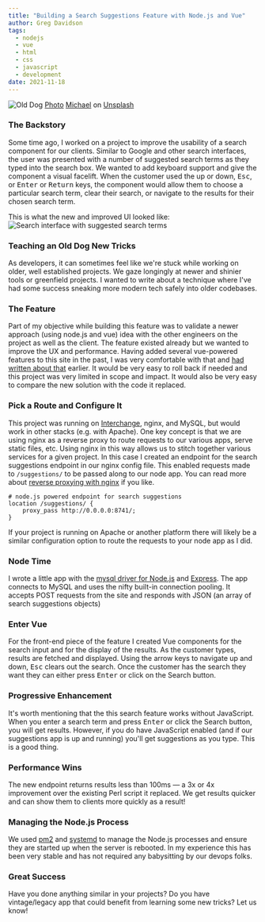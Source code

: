 ```yaml
---
title: "Building a Search Suggestions Feature with Node.js and Vue"
author: Greg Davidson
tags:
  - nodejs
  - vue
  - html
  - css
  - javascript
  - development
date: 2021-11-18
---
```


![Old Dog](/blog/2021/11/search-suggestions-with-node-and-vue/banner.jpg)
[Photo](https://unsplash.com/s/photos/old-dog) [Michael](https://unsplash.com/@michael75) on [Unsplash](https://unsplash.com)

### The Backstory

Some time ago, I worked on a project to improve the usability of a search component for our clients. Similar to Google and other search interfaces, the user was presented with a number of suggested search terms as they typed into the search box. We wanted to add keyboard support and give the component a visual facelift. When the customer used the up or down, <kbd>Esc</kbd>, or <kbd>Enter</kbd> or <kbd>Return</kbd> keys, the component would allow them to choose a particular search term, clear their search, or navigate to the results for their chosen search term.

This is what the new and improved UI looked like:
![Search interface with suggested search terms](/blog/2021/11/search-suggestions-with-node-and-vue/search-suggestions-ui.jpg)

### Teaching an Old Dog New Tricks

As developers, it can sometimes feel like we're stuck while working on older, well established projects. We gaze longingly at newer and shinier tools or greenfield projects. I wanted to write about a technique where I've had some success sneaking more modern tech safely into older codebases.

### The Feature

Part of my objective while building this feature was to validate a newer approach (using node.js and vue) idea with the other engineers on the project as well as the client. The feature existed already but we wanted to improve the UX and performance. Having added several vue-powered features to this site in the past, I was very comfortable with that and [had written about that](https://www.endpoint.com/blog/2017/12/26/enhancing-your-sites-with-vue) earlier. It would be very easy to roll back if needed and this project was very limited in scope and impact. It would also be very easy to compare the new solution with the code it replaced.

### Pick a Route and Configure It

This project was running on [Interchange](https://www.interchangecommerce.org/i/dev), nginx, and MySQL, but would work in other stacks (e.g. with Apache). One key concept is that we are using nginx as a reverse proxy to route requests to our various apps, serve static files, etc. Using nginx in this way allows us to stitch together various services for a given project. In this case I created an endpoint for the search suggestions endpoint in our nginx config file. This enabled requests made to `/suggestions/` to be passed along to our node app. You can read more about [reverse proxying with nginx](https://docs.nginx.com/nginx/admin-guide/web-server/reverse-proxy/) if you like.

```nginx
# node.js powered endpoint for search suggestions
location /suggestions/ {
    proxy_pass http://0.0.0.0:8741/;
}
```

If your project is running on Apache or another platform there will likely be a similar configuration option to route the requests to your node app as I did.

### Node Time

I wrote a little app with the [mysql driver for Node.js](https://www.npmjs.com/package/mysql) and [Express](https://expressjs.com/). The app connects to MySQL and uses the nifty built-in connection pooling. It accepts POST requests from the site and responds with JSON (an array of search suggestions objects)

### Enter Vue

For the front-end piece of the feature I created Vue components for the search input and for the display of the results. As the customer types, results are fetched and displayed. Using the arrow keys to navigate up and down, <kbd>Esc</kbd> clears out the search. Once the customer has the search they want they can either press <kbd>Enter</kbd> or click on the Search button.

### Progressive Enhancement

It's worth mentioning that the this search feature works without JavaScript. When you enter a search term and press <kbd>Enter</kbd> or click the Search button, you will get results. However, if you do have JavaScript enabled (and if our suggestions app is up and running) you'll get suggestions as you type. This is a good thing.

### Performance Wins

The new endpoint returns results less than 100ms &mdash; a 3x or 4x improvement over the existing Perl script it replaced. We get results quicker and can show them to clients more quickly as a result!

### Managing the Node.js Process

We used [pm2](https://pm2.keymetrics.io/docs/usage/pm2-doc-single-page/) and [systemd](https://systemd.io/) to manage the Node.js processes and ensure they are started up when the server is rebooted. In my experience this has been very stable and has not required any babysitting by our devops folks.

### Great Success

Have you done anything similar in your projects? Do you have vintage/legacy app that could benefit from learning some new tricks? Let us know!
